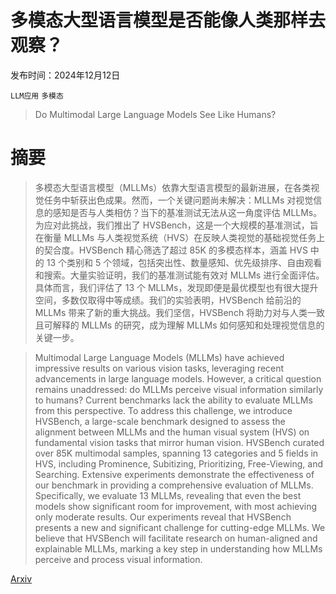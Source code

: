 # 多模态大型语言模型是否能像人类那样去观察？

发布时间：2024年12月12日

`LLM应用` `多模态`

> Do Multimodal Large Language Models See Like Humans?

# 摘要

> 多模态大型语言模型（MLLMs）依靠大型语言模型的最新进展，在各类视觉任务中斩获出色成果。然而，一个关键问题尚未解决：MLLMs 对视觉信息的感知是否与人类相仿？当下的基准测试无法从这一角度评估 MLLMs。为应对此挑战，我们推出了 HVSBench，这是一个大规模的基准测试，旨在衡量 MLLMs 与人类视觉系统（HVS）在反映人类视觉的基础视觉任务上的契合度。HVSBench 精心筛选了超过 85K 的多模态样本，涵盖 HVS 中的 13 个类别和 5 个领域，包括突出性、数量感知、优先级排序、自由观看和搜索。大量实验证明，我们的基准测试能有效对 MLLMs 进行全面评估。具体而言，我们评估了 13 个 MLLMs，发现即便是最优模型也有很大提升空间，多数仅取得中等成绩。我们的实验表明，HVSBench 给前沿的 MLLMs 带来了新的重大挑战。我们坚信，HVSBench 将助力对与人类一致且可解释的 MLLMs 的研究，成为理解 MLLMs 如何感知和处理视觉信息的关键一步。

> Multimodal Large Language Models (MLLMs) have achieved impressive results on various vision tasks, leveraging recent advancements in large language models. However, a critical question remains unaddressed: do MLLMs perceive visual information similarly to humans? Current benchmarks lack the ability to evaluate MLLMs from this perspective. To address this challenge, we introduce HVSBench, a large-scale benchmark designed to assess the alignment between MLLMs and the human visual system (HVS) on fundamental vision tasks that mirror human vision. HVSBench curated over 85K multimodal samples, spanning 13 categories and 5 fields in HVS, including Prominence, Subitizing, Prioritizing, Free-Viewing, and Searching. Extensive experiments demonstrate the effectiveness of our benchmark in providing a comprehensive evaluation of MLLMs. Specifically, we evaluate 13 MLLMs, revealing that even the best models show significant room for improvement, with most achieving only moderate results. Our experiments reveal that HVSBench presents a new and significant challenge for cutting-edge MLLMs. We believe that HVSBench will facilitate research on human-aligned and explainable MLLMs, marking a key step in understanding how MLLMs perceive and process visual information.

[Arxiv](https://arxiv.org/abs/2412.09603)